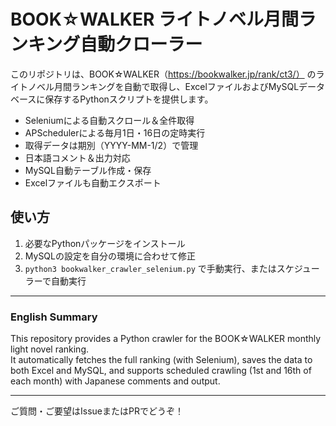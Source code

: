 # BOOK☆WALKER ライトノベル月間ランキング自動クローラー

このリポジトリは、BOOK☆WALKER（https://bookwalker.jp/rank/ct3/）
のライトノベル月間ランキングを自動で取得し、ExcelファイルおよびMySQLデータベースに保存するPythonスクリプトを提供します。

- Seleniumによる自動スクロール＆全件取得
- APSchedulerによる毎月1日・16日の定時実行
- 取得データは期別（YYYY-MM-1/2）で管理
- 日本語コメント＆出力対応
- MySQL自動テーブル作成・保存
- Excelファイルも自動エクスポート

## 使い方

1. 必要なPythonパッケージをインストール
2. MySQLの設定を自分の環境に合わせて修正
3. `python3 bookwalker_crawler_selenium.py` で手動実行、またはスケジューラーで自動実行

---

### English Summary

This repository provides a Python crawler for the BOOK☆WALKER monthly light novel ranking.  
It automatically fetches the full ranking (with Selenium), saves the data to both Excel and MySQL, and supports scheduled crawling (1st and 16th of each month) with Japanese comments and output.

---

ご質問・ご要望はIssueまたはPRでどうぞ！
